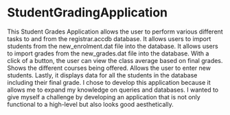 # StudentGradingApplication
This Student Grades Application allows the user to perform various different tasks to and from the registrar.accdb database. It allows users to import students from the new_enrolment.dat file into the database. It allows users to import grades from the new_grades.dat file into the database. With a click of a button, the user can view the class average based on final grades. Shows the different courses being offered. Allows the user to enter new students. Lastly, it displays data for all the students in the database including their final grade. I chose to develop this application because it allows me to expand my knowledge on queries and databases. I wanted to give myself a challenge by developing an application that is not only functional to a high-level but also looks good aesthetically.
